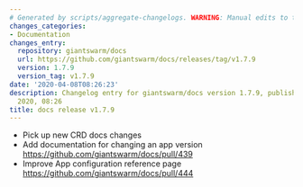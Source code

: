 ```yaml
---
# Generated by scripts/aggregate-changelogs. WARNING: Manual edits to this files will be overwritten.
changes_categories:
- Documentation
changes_entry:
  repository: giantswarm/docs
  url: https://github.com/giantswarm/docs/releases/tag/v1.7.9
  version: 1.7.9
  version_tag: v1.7.9
date: '2020-04-08T08:26:23'
description: Changelog entry for giantswarm/docs version 1.7.9, published on 08 April
  2020, 08:26
title: docs release v1.7.9
---
```


- Pick up new CRD docs changes
- Add documentation for changing an app version https://github.com/giantswarm/docs/pull/439
- Improve App configuration reference page https://github.com/giantswarm/docs/pull/444
